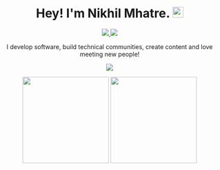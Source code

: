 <p align="center">
  <h1 align="center"> Hey! I'm Nikhil Mhatre. <img src="https://media.giphy.com/media/hvRJCLFzcasrR4ia7z/giphy.gif" width="25px"></h1>
</p>

<p align="center">
  <a href="https://www.linkedin.com/in/nikhil-mhatre-67a666224/">
    <img src="https://img.shields.io/badge/-Nikhil%20Mhatre-blue?style=flat-square&logo=Linkedin&logoColor=white&link=https://www.linkedin.com/in/nikhil-mhatre-67a666224/"/>
  </a>
   <a href="https://twitter.com/nikkmhatre4757">
    <img src="https://img.shields.io/twitter/follow/Nikhil-Mhatre?style=social"/>
  </a>
</p>

<p align="center">
  I develop software, build technical communities, create content and love meeting new people!
</p>



<p align="center">
  <img src="https://streak-stats.demolab.com/?user=nikhil-mhatre&theme=calm"/>
</p>

<p align="center">
  <img style="height:200px; " src="https://github-readme-stats.vercel.app/api/top-langs/?username=nikhil-mhatre&layout=compact&theme=calm"/>
  <img style="height:200px;" src="https://github-readme-stats.vercel.app/api?username=nikhil-mhatre&hide=issues&count_private=true&show_icons=true&theme=calm"/>
</p>







